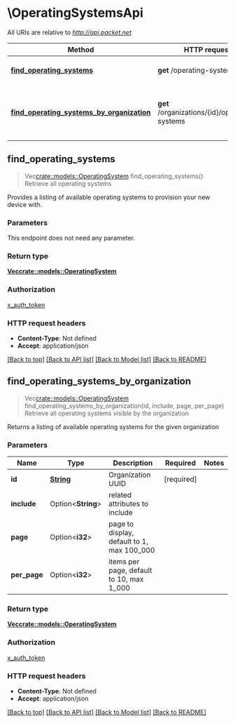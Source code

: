 # \OperatingSystemsApi

All URIs are relative to *http://api.packet.net*

Method | HTTP request | Description
------------- | ------------- | -------------
[**find_operating_systems**](OperatingSystemsApi.md#find_operating_systems) | **get** /operating-systems | Retrieve all operating systems
[**find_operating_systems_by_organization**](OperatingSystemsApi.md#find_operating_systems_by_organization) | **get** /organizations/{id}/operating-systems | Retrieve all operating systems visible by the organization



## find_operating_systems

> Vec<crate::models::OperatingSystem> find_operating_systems()
Retrieve all operating systems

Provides a listing of available operating systems to provision your new device with.

### Parameters

This endpoint does not need any parameter.

### Return type

[**Vec<crate::models::OperatingSystem>**](OperatingSystem.md)

### Authorization

[x_auth_token](../README.md#x_auth_token)

### HTTP request headers

- **Content-Type**: Not defined
- **Accept**: application/json

[[Back to top]](#) [[Back to API list]](../README.md#documentation-for-api-endpoints) [[Back to Model list]](../README.md#documentation-for-models) [[Back to README]](../README.md)


## find_operating_systems_by_organization

> Vec<crate::models::OperatingSystem> find_operating_systems_by_organization(id, include, page, per_page)
Retrieve all operating systems visible by the organization

Returns a listing of available operating systems for the given organization

### Parameters


Name | Type | Description  | Required | Notes
------------- | ------------- | ------------- | ------------- | -------------
**id** | [**String**](.md) | Organization UUID | [required] |
**include** | Option<**String**> | related attributes to include |  |
**page** | Option<**i32**> | page to display, default to 1, max 100_000 |  |
**per_page** | Option<**i32**> | items per page, default to 10, max 1_000 |  |

### Return type

[**Vec<crate::models::OperatingSystem>**](OperatingSystem.md)

### Authorization

[x_auth_token](../README.md#x_auth_token)

### HTTP request headers

- **Content-Type**: Not defined
- **Accept**: application/json

[[Back to top]](#) [[Back to API list]](../README.md#documentation-for-api-endpoints) [[Back to Model list]](../README.md#documentation-for-models) [[Back to README]](../README.md)

